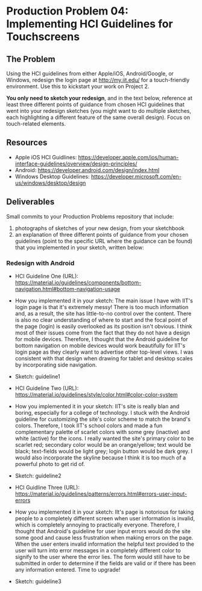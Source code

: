 # Production Problem 04: Implementing HCI Guidelines for Touchscreens

## The Problem

Using the HCI guidelines from either Apple/iOS, Android/Google, or Windows, redesign the login page at
http://my.iit.edu/ for a touch-friendly environment. Use this to kickstart your work on Project 2.

**You only need to sketch your redesign**, and in the text below, reference at least three different
points of guidance from chosen HCI guidelines that went into your redesign sketches (you might
want to do multiple sketches, each highlighting a different feature of the same overall design).
Focus on touch-related elements.

## Resources

* Apple iOS HCI Guidlines:
  https://developer.apple.com/ios/human-interface-guidelines/overview/design-principles/
* Android:
  https://developer.android.com/design/index.html
* Windows Desktop Guidelines:
  https://developer.microsoft.com/en-us/windows/desktop/design

## Deliverables

Small commits to your Production Problems repository that include:

1) photographs of sketches of your new design, from your sketchbook
2) an explanation of three different points of guidance from your chosen guidelines (point to the
   specific URL where the guidance can be found) that you implemented in your sketch, written below:

### Redesign with Android

* HCI Guideline One (URL):  https://material.io/guidelines/components/bottom-navigation.html#bottom-navigation-usage
* How you implemented it in your sketch:  The main issue I have with IIT's login
page is that it's extremely messy! There is too much information and, as a
result, the site has little-to-no control over the content. There is also no
clear understanding of where to start and the focal point of the page (login) is
easily overlooked as its position isn't obvious. I think most of their issues
come from the fact that they do not have a design for mobile devices. Therefore,
I thought that the Android guideline for bottom navigation on mobile devices
would work beautifully for IIT's login page as they clearly want to advertise
other top-level views. I was consistent with that design when drawing for tablet
and desktop scales by incorporating side navigation.
* Sketch:  guideline1

* HCI Guideline Two (URL):  https://material.io/guidelines/style/color.html#color-color-system
* How you implemented it in your sketch:  IIT's site is really blan and boring,
especially for a college of technology. I stuck with the Android guideline for
customizing the site's color scheme to match the brand's colors. Therefore, I
took IIT's school colors and made a fun complementary palette of scarlet
colors with some grey (inactive) and white (active) for the icons. I really
wanted the site's primary color to be scarlet red; secondary color would be an
orange/yellow; text would be black; text-fields would be light grey; login
button would be dark grey. I would also incorporate the skyline because I
think it is too much of a powerful photo to get rid of.
* Sketch:  guideline2

* HCI Guidline Three (URL):  https://material.io/guidelines/patterns/errors.html#errors-user-input-errors
* How you implemented it in your sketch:  IIt's page is notorious for taking
people to a completely different screen when user information is invalid,
which is completely annoying to practically everyone. Therefore, I thought
that Android's guideline for user input errors would do the site some good and
cause less frustration when making errors on the page. When the user enters
invalid information the helpful text provided to the user will turn into error
messages in a completely different color to signify to the user where the
error lies. The form would still have to be submitted in order to determine if
the fields are valid or if there has been any information entered. Time to
upgrade!
* Sketch:  guideline3

